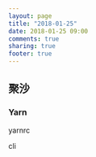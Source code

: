 ```yaml
---
layout: page
title: "2018-01-25"
date: 2018-01-25 09:00
comments: true
sharing: true
footer: true
---
```


## 聚沙

### Yarn

yarnrc

cli
